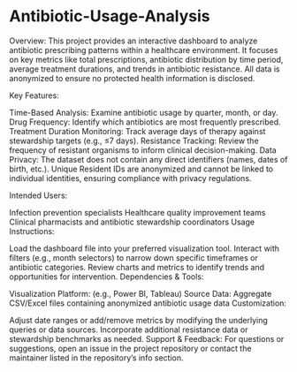 # Antibiotic-Usage-Analysis

Overview:
This project provides an interactive dashboard to analyze antibiotic prescribing patterns within a healthcare environment. It focuses on key metrics like total prescriptions, antibiotic distribution by time period, average treatment durations, and trends in antibiotic resistance. All data is anonymized to ensure no protected health information is disclosed.

Key Features:

Time-Based Analysis: Examine antibiotic usage by quarter, month, or day.
Drug Frequency: Identify which antibiotics are most frequently prescribed.
Treatment Duration Monitoring: Track average days of therapy against stewardship targets (e.g., ≤7 days).
Resistance Tracking: Review the frequency of resistant organisms to inform clinical decision-making.
Data Privacy:
The dataset does not contain any direct identifiers (names, dates of birth, etc.). Unique Resident IDs are anonymized and cannot be linked to individual identities, ensuring compliance with privacy regulations.

Intended Users:

Infection prevention specialists
Healthcare quality improvement teams
Clinical pharmacists and antibiotic stewardship coordinators
Usage Instructions:

Load the dashboard file into your preferred visualization tool.
Interact with filters (e.g., month selectors) to narrow down specific timeframes or antibiotic categories.
Review charts and metrics to identify trends and opportunities for intervention.
Dependencies & Tools:

Visualization Platform: (e.g., Power BI, Tableau)
Source Data: Aggregate CSV/Excel files containing anonymized antibiotic usage data
Customization:

Adjust date ranges or add/remove metrics by modifying the underlying queries or data sources.
Incorporate additional resistance data or stewardship benchmarks as needed.
Support & Feedback:
For questions or suggestions, open an issue in the project repository or contact the maintainer listed in the repository’s info section.

